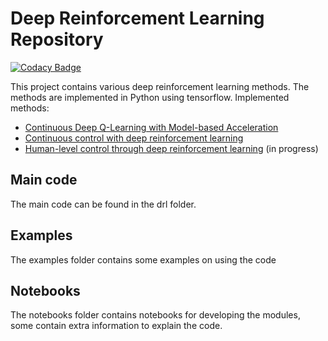 # Deep Reinforcement Learning Repository

[![Codacy Badge](https://api.codacy.com/project/badge/Grade/cb49561a350d41c69bdc4495b8e37353)](https://www.codacy.com/app/bart_keulen/drl?utm_source=github.com&utm_medium=referral&utm_content=BartKeulen/drl&utm_campaign=badger)

This project contains various deep reinforcement learning methods. The methods are implemented in Python using tensorflow.
Implemented methods:
- [Continuous Deep Q-Learning with Model-based Acceleration](https://arxiv.org/abs/1603.00748)
- [Continuous control with deep reinforcement learning](https://arxiv.org/abs/1509.02971)
- [Human-level control through deep reinforcement learning](http://www.nature.com/nature/journal/v518/n7540/abs/nature14236.html) (in progress)

## Main code

The main code can be found in the drl folder.

## Examples

The examples folder contains some examples on using the code

## Notebooks

The notebooks folder contains notebooks for developing the modules, some contain extra information to explain the code.
